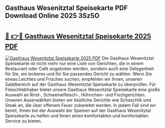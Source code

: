 ## Gasthaus Wesenitztal Speisekarte PDF Download Online 2025 3Sz5O

# <h2><a href="http://gce23a.nevu.top/?p=Gasthaus+Wesenitztal+Speisekarte">🔗 👉🔴 Gasthaus Wesenitztal Speisekarte 2025 PDF</a></h2>

[![Gasthaus Wesenitztal Speisekarte 2025 PDF](https://i.imgur.com/dBaPXMq.png)](http://gce23a.nevu.top/?p=Gasthaus+Wesenitztal+Speisekarte)
Die Gasthaus Wesenitztal Speisekarte ist nicht mehr nur eine Liste von Gerichten, die in einem Restaurant oder Café angeboten werden, sondern auch eine Gelegenheit für Sie, ein leckeres und für Sie passendes Gericht zu wählen. Wenn Sie etwas Leichtes und Frisches suchen, empfehlen wir Ihnen, unseren Salatbereich auf der Gasthaus Wesenitztal Speisekarte zu überprüfen. Für Fleischliebhaber bietet unsere Gasthaus Wesenitztal Speisekarte eine große Auswahl an Rind-, Schweinefleisch-, Hühnchen- und Fischgerichten. Unseren Auserwählten bieten wir köstliche Gerichte wie Schaschlik und Steak an, die über offenem Feuer zubereitet werden. In jedem Fall sind wir bereit, Ihnen bei der Auswahl der Speisen auf der Gasthaus Wesenitztal Speisekarte zu helfen und Ihnen einen komfortablen und komfortablen Service zu bieten.
